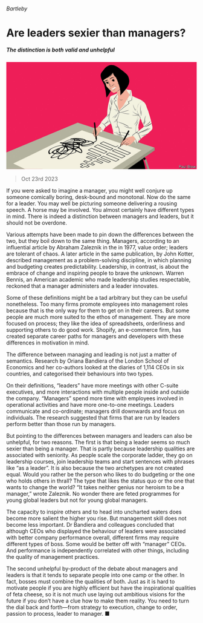 ###### Bartleby

# Are leaders sexier than managers? 

##### The distinction is both valid and unhelpful 

![image](images/20231028_WBD002.jpg) 

> Oct 23rd 2023 

If you were asked to imagine a manager, you might well conjure up someone comically boring, desk-bound and monotonal. Now do the same for a leader. You may well be picturing someone delivering a rousing speech. A horse may be involved. You almost certainly have different types in mind. There is indeed a distinction between managers and leaders, but it should not be overdone.

Various attempts have been made to pin down the differences between the two, but they boil down to the same thing. Managers, according to an influential article by Abraham Zaleznik in the  in 1977, value order; leaders are tolerant of chaos. A later article in the same publication, by John Kotter, described management as a problem-solving discipline, in which planning and budgeting creates predictability. Leadership, in contrast, is about the embrace of change and inspiring people to brave the unknown. Warren Bennis, an American academic who made leadership studies respectable, reckoned that a manager administers and a leader innovates. 

Some of these definitions might be a tad arbitrary but they can be useful nonetheless. Too many firms promote employees into management roles because that is the only way for them to get on in their careers. But some people are much more suited to the ethos of management. They are more focused on process; they like the idea of spreadsheets, orderliness and supporting others to do good work. Shopify, an e-commerce firm, has created separate career paths for managers and developers with these differences in motivation in mind.


The difference between managing and leading is not just a matter of semantics. Research by Oriana Bandiera of the London School of Economics and her co-authors looked at the diaries of 1,114 CEOs in six countries, and categorised their behaviours into two types. 

On their definitions, “leaders” have more meetings with other C-suite executives, and more interactions with multiple people inside and outside the company. “Managers” spend more time with employees involved in operational activities and have more one-to-one meetings. Leaders communicate and co-ordinate; managers drill downwards and focus on individuals. The research suggested that firms that are run by leaders perform better than those run by managers.

But pointing to the differences between managers and leaders can also be unhelpful, for two reasons. The first is that being a leader seems so much sexier than being a manager. That is partly because leadership qualities are associated with seniority. As people scale the corporate ladder, they go on leadership courses, join leadership teams and start sentences with phrases like “as a leader”. It is also because the two archetypes are not created equal. Would you rather be the person who likes to do budgeting or the one who holds others in thrall? The type that likes the status quo or the one that wants to change the world? “It takes neither genius nor heroism to be a manager,” wrote Zaleznik. No wonder there are feted programmes for young global leaders but not for young global managers. 

The capacity to inspire others and to head into uncharted waters does become more salient the higher you rise. But management skill does not become less important. Dr Bandiera and colleagues concluded that although CEOs who displayed the behaviour of leaders were associated with better company performance overall, different firms may require different types of boss. Some would be better off with “manager” CEOs. And performance is independently correlated with other things, including the quality of management practices. 

The second unhelpful by-product of the debate about managers and leaders is that it tends to separate people into one camp or the other. In fact, bosses must combine the qualities of both. Just as it is hard to motivate people if you are highly efficient but have the inspirational qualities of feta cheese, so it is not much use laying out ambitious visions for the future if you don’t have a clue how to make them reality. You need to turn the dial back and forth—from strategy to execution, change to order, passion to process, leader to manager. ■






